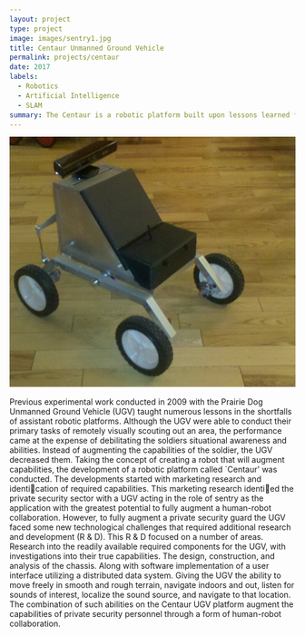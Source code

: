 ```yaml
---
layout: project
type: project
image: images/sentry1.jpg
title: Centaur Unmanned Ground Vehicle
permalink: projects/centaur
date: 2017
labels: 
  - Robotics
  - Artificial Intelligence
  - SLAM
summary: The Centaur is a robotic platform built upon lessons learned from the Prairie Dog robot. It is aimed at private security applications.
---
```


<img class="ui medium right floated rounded image" src="../images/PDII.jpg">

Previous experimental work conducted in 2009 with the Prairie Dog Unmanned Ground
Vehicle (UGV) taught numerous lessons in the shortfalls of assistant robotic platforms.
Although the UGV were able to conduct their primary tasks of remotely visually scouting
out an area, the performance came at the expense of debilitating the soldiers situational
awareness and abilities. Instead of augmenting the capabilities of the soldier, the UGV
decreased them. Taking the concept of creating a robot that will augment capabilities,
the development of a robotic platform called `Centaur' was conducted. The developments
started with marketing research and identication of required capabilities. This marketing
research identied the private security sector with a UGV acting in the role of sentry as
the application with the greatest potential to fully augment a human-robot collaboration.
However, to fully augment a private security guard the UGV faced some new technological
challenges that required additional research and development (R & D). This R & D focused
on a number of areas. Research into the readily available required components for the UGV,
with investigations into their true capabilities. The design, construction, and analysis of the
chassis. Along with software implementation of a user interface utilizing a distributed data
system. Giving the UGV the ability to move freely in smooth and rough terrain, navigate
indoors and out, listen for sounds of interest, localize the sound source, and navigate to
that location. The combination of such abilities on the Centaur UGV platform augment the
capabilities of private security personnel through a form of human-robot collaboration.


<div class="ui embed" data-source="youtube" data-id="1GIyUFad8_E" >
</div>
